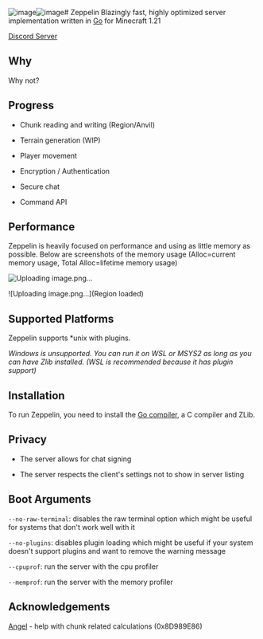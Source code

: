 ![image](https://github.com/user-attachments/assets/e6dc0d87-48f7-49b6-a425-c4090f17f009)![image](https://github.com/user-attachments/assets/f02bd4b0-7680-4bc8-bab4-4451eb43fe13)# Zeppelin
Blazingly fast, highly optimized server implementation written in [Go](https://go.dev) for Minecraft 1.21

[Discord Server](https://discord.gg/T8qEtDWPak)

## Why
Why not?

## Progress
- Chunk reading and writing (Region/Anvil)

- Terrain generation (WIP)

- Player movement

- Encryption / Authentication

- Secure chat

- Command API

## Performance
Zeppelin is heavily focused on performance and using as little memory as possible. Below are screenshots of the memory usage (Alloc=current memory usage, Total Alloc=lifetime memory usage)

![Uploading image.png…](Generated)

![Uploading image.png…](Region loaded)



## Supported Platforms
Zeppelin supports *unix with plugins.

*Windows is unsupported. You can run it on WSL or MSYS2 as long as you can have Zlib installed. (WSL is recommended because it has plugin support)*

## Installation
To run Zeppelin, you need to install the [Go compiler](https://go.dev), a C compiler and ZLib.

## Privacy
- The server allows for chat signing

- The server respects the client's settings not to show in server listing

## Boot Arguments
`--no-raw-terminal`: disables the raw terminal option which might be useful for systems that don't work well with it

`--no-plugins`: disables plugin loading which might be useful if your system doesn't support plugins and want to remove the warning message

`--cpuprof`: run the server with the cpu profiler

`--memprof`: run the server with the memory profiler

## Acknowledgements
[Angel](https://github.com/aimjel) - help with chunk related calculations (0x8D989E86)
